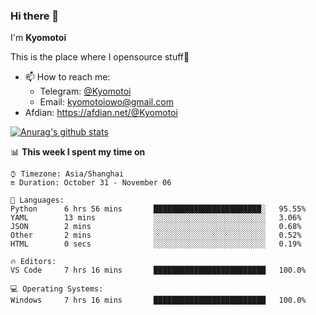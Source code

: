 ### Hi there 👋

I'm **Kyomotoi**

This is the place where I opensource stuff🤺

- 📫 How to reach me: 
    - Telegram: [@Kyomotoi](https://t.me/Kyomotoi)
    - Email: <kyomotoiowo@gmail.com>
- Afdian: <https://afdian.net/@Kyomotoi>

[![Anurag's github stats](https://github-readme-stats.vercel.app/api?username=kyomotoi)](https://github.com/anuraghazra/github-readme-stats)

📊 **This week I spent my time on**
<!--START_SECTION:waka-->
```text
⌚︎ Timezone: Asia/Shanghai
🔛 Duration: October 31 - November 06

💬 Languages: 
Python      6 hrs 56 mins       ████████████████████████░   95.55% 
YAML        13 mins             ░░░░░░░░░░░░░░░░░░░░░░░░░   3.06% 
JSON        2 mins              ░░░░░░░░░░░░░░░░░░░░░░░░░   0.68% 
Other       2 mins              ░░░░░░░░░░░░░░░░░░░░░░░░░   0.52% 
HTML        0 secs              ░░░░░░░░░░░░░░░░░░░░░░░░░   0.19%

🔥 Editors: 
VS Code     7 hrs 16 mins       █████████████████████████   100.0%

💻 Operating Systems: 
Windows     7 hrs 16 mins       █████████████████████████   100.0%
```
<!--END_SECTION:waka-->

